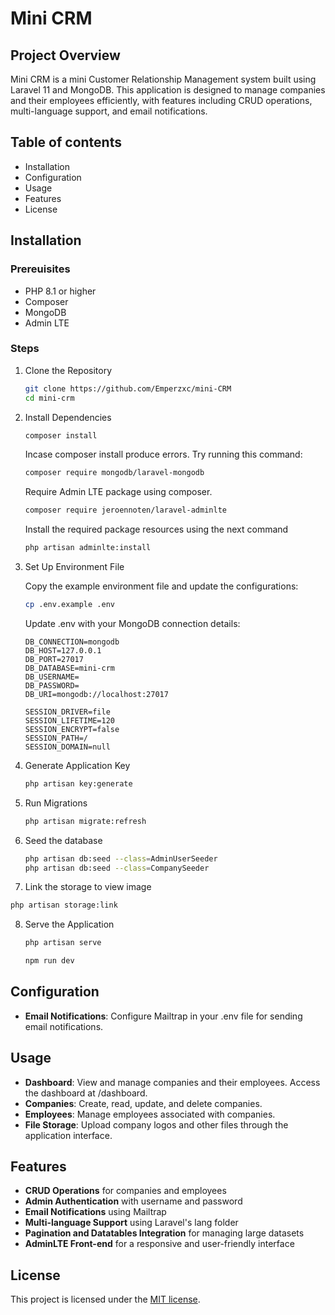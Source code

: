 # **Mini CRM**
## Project Overview

Mini CRM is a mini Customer Relationship Management system built using Laravel 11 and MongoDB. This application is designed to manage companies and their employees efficiently, with features including CRUD operations, multi-language support, and email notifications.

## Table of contents

* Installation
* Configuration
* Usage
* Features
* License

## Installation
### Prereuisites

* PHP 8.1 or higher
* Composer
* MongoDB
* Admin LTE

### Steps
1. Clone the Repository
   ```bash
   git clone https://github.com/Emperzxc/mini-CRM
   cd mini-crm
   ```

2. Install Dependencies
   ```bash
   composer install
   ```
    Incase composer install produce errors. Try running this command:
     ```bash
   composer require mongodb/laravel-mongodb
   ```
   Require Admin LTE package using composer.
   ```bash
   composer require jeroennoten/laravel-adminlte
   ```
    
    Install the required package resources using the next command
    ```bash
    php artisan adminlte:install
    ```
3. Set Up Environment File

   Copy the example environment file and update the configurations:
   ```bash
   cp .env.example .env
   ```

    Update .env with your MongoDB connection details:
   
    ```env
    DB_CONNECTION=mongodb
    DB_HOST=127.0.0.1
    DB_PORT=27017
    DB_DATABASE=mini-crm
    DB_USERNAME=
    DB_PASSWORD=
    DB_URI=mongodb://localhost:27017

    SESSION_DRIVER=file
    SESSION_LIFETIME=120
    SESSION_ENCRYPT=false
    SESSION_PATH=/
    SESSION_DOMAIN=null
    ```
4. Generate Application Key
   
    ```bash
    php artisan key:generate
    ```
5. Run Migrations
   
    ```bash
    php artisan migrate:refresh
    ```
     
6. Seed the database
    ```bash
    php artisan db:seed --class=AdminUserSeeder
    php artisan db:seed --class=CompanySeeder
    ```
7. Link the storage to view image
```bash
php artisan storage:link
```
8. Serve the Application
   
    ```bash
    php artisan serve
    ```
     ```bash
    npm run dev
    ```


## Configuration

* **Email Notifications**: Configure Mailtrap in your .env file for sending email notifications.

## Usage

* **Dashboard**: View and manage companies and their employees. Access the dashboard at /dashboard.
* **Companies**: Create, read, update, and delete companies.
* **Employees**: Manage employees associated with companies.
* **File Storage**: Upload company logos and other files through the application interface.

## Features

* **CRUD Operations** for companies and employees
* **Admin Authentication** with username and password
* **Email Notifications** using Mailtrap
* **Multi-language Support** using Laravel's lang folder
* **Pagination and Datatables Integration** for managing large datasets
* **AdminLTE Front-end** for a responsive and user-friendly interface

## License

This project is licensed under the [MIT license](https://opensource.org/licenses/MIT).
